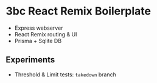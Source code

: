 # 3bc React Remix Boilerplate

- Express webserver
- React Remix routing & UI
- Prisma + Sqlite DB

## Experiments

- Threshold & Limit tests: `takedown` branch
